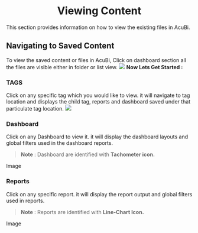 


<center><h1>Viewing Content</h1></center>

This section provides information on how to view the existing files in AcuBi.

## Navigating to Saved Content 

To view the saved content or files in AcuBi, Click on dashboard section all the files are visible either in folder or list view.
![
](https://raw.githubusercontent.com/sv18042016/fp1/65a7a2016e969da008299fa05bf06e3a17cffa5d/images/view_content.png)
**Now Lets Get Started :**

### TAGS
Click on any specific tag which you would like to view. it will navigate to tag location and displays the child tag, reports and dashboard saved under that particulate tag location.
![
](https://raw.githubusercontent.com/sv18042016/fp1/65a7a2016e969da008299fa05bf06e3a17cffa5d/images/tag.png)

### Dashboard

 Click on any Dashboard to view it. it will display the dashboard layouts and global filters used in the dashboard reports.
> **Note** : Dashboard are identified with **Tachometer icon.**

Image


 ### Reports
 Click on any specific report. it will display the report output and global filters used in reports.
> **Note** : Reports are identified with **Line-Chart Icon.**


Image




<!--stackedit_data:
eyJoaXN0b3J5IjpbMTM5OTczNjAsLTE4MTMxNDAxNzksMTE1OT
Y0MzQ5MCwxMTk1MjUzNTExLDcwMTQ3OTA0MiwxNTM2NDY5MjQ4
LC03OTQzMzkzMTQsMTQ2NDc0ODI0MCwtODAwODY3Mzg0LDQ5Nz
k2MzAyOSwxMDA2ODgwODY2LDEyODQ1NzQ0NTcsMjAwMTE2Mjk3
OCwtMTEwMTA4ODk3MiwxNTczOTQ1NTcwXX0=
-->